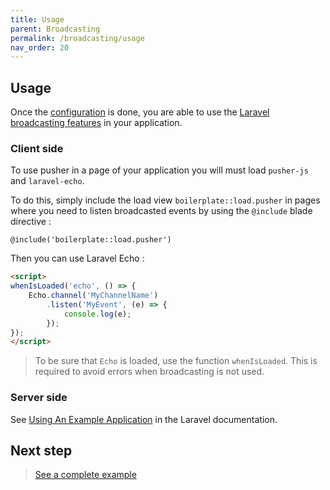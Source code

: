 ```yaml
---
title: Usage
parent: Broadcasting
permalink: /broadcasting/usage
nav_order: 20
---
```


## Usage

Once the [configuration](configuration) is done, you are able to use the [Laravel broadcasting features](https://laravel.com/docs/broadcasting) in your application.

### Client side

To use pusher in a page of your application you will must load `pusher-js` and `laravel-echo`.

To do this, simply include the load view `boilerplate::load.pusher` in pages where you need to listen broadcasted events by using the `@include` blade directive :

```
@include('boilerplate::load.pusher')
```

Then you can use Laravel Echo :

```html
<script>
whenIsLoaded('echo', () => {
    Echo.channel('MyChannelName')
        .listen('MyEvent', (e) => {
            console.log(e);
        });
}); 
</script>
```

> To be sure that `Echo` is loaded, use the function `whenIsLoaded`. This is required to avoid errors when broadcasting is not used.

### Server side

See [Using An Example Application](https://laravel.com/docs/broadcasting#using-example-application) in the Laravel documentation.

## Next step

> [See a complete example](example)